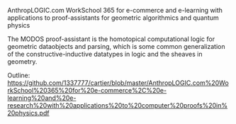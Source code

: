 AnthropLOGIC.com WorkSchool 365 for e-commerce and e-learning with applications to proof-assistants for geometric algorithmics and quantum physics

The MODOS proof-assistant is the homotopical computational logic for geometric dataobjects and parsing, which is some common generalization of the constructive-inductive datatypes in logic and the sheaves in geometry. 

Outline: https://github.com/1337777/cartier/blob/master/AnthropLOGIC.com%20WorkSchool%20365%20for%20e-commerce%2C%20e-learning%20and%20e-research%20with%20applications%20to%20computer%20proofs%20in%20physics.pdf
